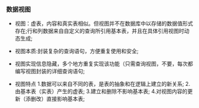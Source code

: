 ### 数据视图

* 视图：虚表，内容和真实表相似。但视图并不在数据库中以存储的数据值形式存在;行和列数据来自自定义的查询所引用基本表，并且在具体引用视图时动态生成;

* 视图本质:封装复杂的查询语句，方便重复使用和安全;

* 视图实现信息隐藏，多个地方重复实现该功能（只需查询视图，不要，每次都编写视图封装的详细查询语句; 

* 视图特点
1.数据可以来自不同的表，是表的抽象和在逻辑上建立的新关系;
2.由基本表（实表）产生的虚表;
3.建立和删除不影响基本表;
4.对视图内容的更新（添删改）直接影响基本表;
